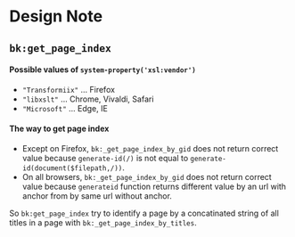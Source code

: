 # Design Note

## `bk:get_page_index`

#### Possible values of `system-property('xsl:vendor')`

* `"Transformiix"` ... Firefox
* `"libxslt"` ... Chrome, Vivaldi, Safari
* `"Microsoft"` ... Edge, IE

#### The way to get page index

* Except on Firefox, `bk:_get_page_index_by_gid` does not return correct value because `generate-id(/)` is not equal to `generate-id(document($filepath,/))`.
* On all browsers, `bk:_get_page_index_by_gid` does not return correct value because `generateid` function returns different value by an url with anchor from by same url without anchor.

So `bk:get_page_index` try to identify a page by a concatinated string of all titles in a page with `bk:_get_page_index_by_titles`.

